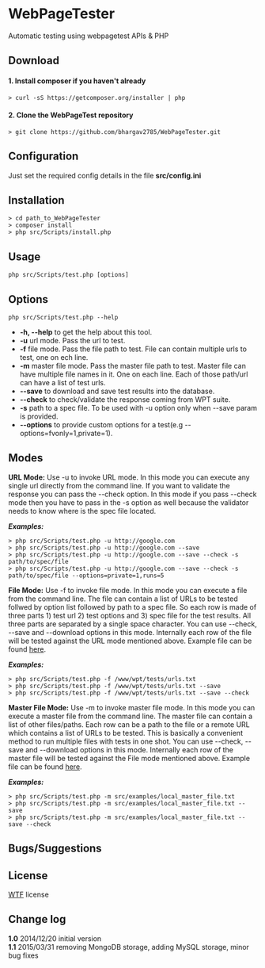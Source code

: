 # WebPageTester
Automatic testing using webpagetest APIs & PHP

## Download
#### 1. Install composer if you haven't already

~~~
> curl -sS https://getcomposer.org/installer | php
~~~
#### 2. Clone the WebPageTest repository

~~~
> git clone https://github.com/bhargav2785/WebPageTester.git

~~~
## Configuration
Just set the required config details in the file **src/config.ini**
## Installation

~~~
> cd path_to_WebPageTester
> composer install
> php src/Scripts/install.php
~~~
## Usage

~~~
php src/Scripts/test.php [options]
~~~
## Options

~~~
php src/Scripts/test.php --help
~~~

-	**-h, --help** to get the help about this tool.
-	**-u** url mode. Pass the url to test.
- 	**-f** file mode. Pass the file path to test. File can contain multiple urls to test, one on ech line.
-	**-m** master file mode. Pass the master file path to test. Master file can have multiple file names in it. One on each line. Each of those path/url can have a list of test urls.
-	**--save** to download and save test results into the database.
-	**--check** to check/validate the response coming from WPT suite.
-	**-s** path to a spec file. To be used with -u option only when --save param is provided.
-	**--options** to provide custom options for a test(e.g --options=fvonly=1,private=1).

## Modes
**URL Mode:** Use -u to invoke URL mode. In this mode you can execute any single url directly from the command line. If you want to validate the response you can pass the --check option. In this mode if you pass --check mode then you have to pass in the -s option as well because the validator needs to know where is the spec file located.

**<em>Examples:</em>**

~~~
> php src/Scripts/test.php -u http://google.com
> php src/Scripts/test.php -u http://google.com --save
> php src/Scripts/test.php -u http://google.com --save --check -s path/to/spec/file
> php src/Scripts/test.php -u http://google.com --save --check -s path/to/spec/file --options=private=1,runs=5
~~~

**File Mode:** Use -f to invoke file mode. In this mode you can execute a file from the command line. The file can contain a list of URLs to be tested follwed by option list followed by path to a spec file. So each row is made of three parts 1) test url 2) test options and 3) spec file for the test results. All three parts are separated by a single space character. You can use --check, --save and --download options in this mode. Internally each row of the file will be tested against the URL mode mentioned above. Example file can be found [here](https://raw.githubusercontent.com/bhargav2785/WebPageTester/master/examples/file_mode.txt).

**<em>Examples:</em>**

~~~
> php src/Scripts/test.php -f /www/wpt/tests/urls.txt
> php src/Scripts/test.php -f /www/wpt/tests/urls.txt --save
> php src/Scripts/test.php -f /www/wpt/tests/urls.txt --save --check
~~~

**Master File Mode:** Use -m to invoke master file mode. In this mode you can execute a master file from the command line. The master file can contain a list of other files/paths. Each row can be a path to the file or a remote URL which contains a list of URLs to be tested. This is basically a convenient method to run multiple files with tests in one shot. You can use --check, --save and --download options in this mode. Internally each row of the master file will be tested against the File mode mentioned above. Example file can be found [here](https://raw.githubusercontent.com/bhargav2785/WebPageTester/master/examples/master_mode.txt).

**<em>Examples:</em>**

~~~
> php src/Scripts/test.php -m src/examples/local_master_file.txt
> php src/Scripts/test.php -m src/examples/local_master_file.txt --save
> php src/Scripts/test.php -m src/examples/local_master_file.txt --save --check
~~~

## Bugs/Suggestions

## License
[WTF](http://www.wtfpl.net/) license
## Change log
**1.0** 2014/12/20 initial version  
**1.1** 2015/03/31 removing MongoDB storage, adding MySQL storage, minor bug fixes  